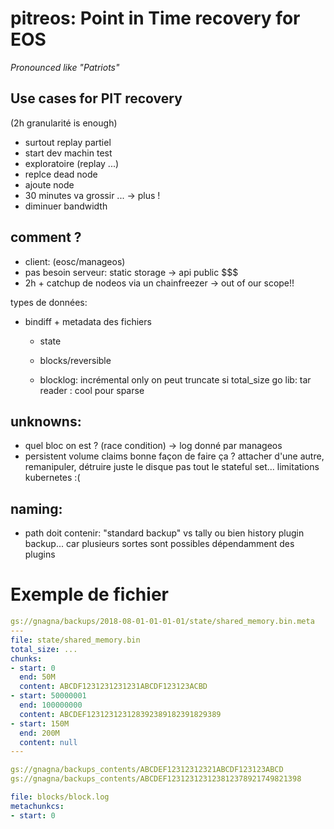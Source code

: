 # pitreos: Point in Time recovery for EOS
_Pronounced like "Patriots"_


## Use cases for PIT recovery 

(2h granularité is enough)

* surtout replay partiel
* start dev machin test
* exploratoire (replay ...)
* replce dead node
* ajoute node 
* 30 minutes va grossir ... -> plus !
* diminuer bandwidth

## comment ?
* client: (eosc/manageos) 
* pas besoin serveur: static storage -> api public $$$
* 2h + catchup de nodeos via un chainfreezer -> out of our scope!!

types de données:
* bindiff + metadata des fichiers
  * state
  * blocks/reversible

  * blocklog: incrémental only
 	on peut truncate si total_size
        go lib: tar reader : cool pour sparse


## unknowns:
  * quel bloc on est ? (race condition) -> log donné par manageos
  * persistent volume claims bonne façon de faire ça ? attacher d'une autre, remanipuler, détruire juste le disque pas tout le stateful set... limitations kubernetes :(

## naming:
  * path doit contenir: "standard backup" vs tally ou bien history plugin backup... car plusieurs sortes sont possibles dépendamment des plugins

# Exemple de fichier
```yaml
gs://gnagna/backups/2018-08-01-01-01-01/state/shared_memory.bin.meta
---
file: state/shared_memory.bin
total_size: ...
chunks:
- start: 0
  end: 50M
  content: ABCDF1231231231231ABCDF123123ACBD
- start: 50000001
  end: 100000000
  content: ABCDEF123123123128392389182391829389
- start: 150M
  end: 200M
  content: null
---

gs://gnagna/backups_contents/ABCDEF12312312321ABCDF123123ABCD
gs://gnagna/backups_contents/ABCDEF123123123123812378921749821398

file: blocks/block.log
metachunkcs:
- start: 0
```




